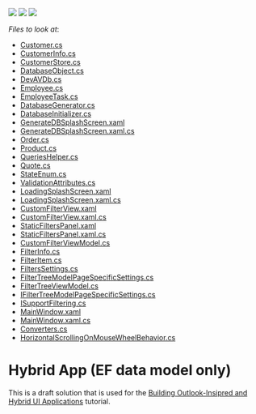 <!-- default badges list -->
![](https://img.shields.io/endpoint?url=https://codecentral.devexpress.com/api/v1/VersionRange/128658988/14.2.4%2B)
[![](https://img.shields.io/badge/Open_in_DevExpress_Support_Center-FF7200?style=flat-square&logo=DevExpress&logoColor=white)](https://supportcenter.devexpress.com/ticket/details/T201658)
[![](https://img.shields.io/badge/📖_How_to_use_DevExpress_Examples-e9f6fc?style=flat-square)](https://docs.devexpress.com/GeneralInformation/403183)
<!-- default badges end -->
<!-- default file list -->
*Files to look at*:

* [Customer.cs](./CS/DevExpress.HybridApp/Data/Customer.cs)
* [CustomerInfo.cs](./CS/DevExpress.HybridApp/Data/CustomerInfo.cs)
* [CustomerStore.cs](./CS/DevExpress.HybridApp/Data/CustomerStore.cs)
* [DatabaseObject.cs](./CS/DevExpress.HybridApp/Data/DatabaseObject.cs)
* [DevAVDb.cs](./CS/DevExpress.HybridApp/Data/DevAVDb.cs)
* [Employee.cs](./CS/DevExpress.HybridApp/Data/Employee.cs)
* [EmployeeTask.cs](./CS/DevExpress.HybridApp/Data/EmployeeTask.cs)
* [DatabaseGenerator.cs](./CS/DevExpress.HybridApp/Data/Generator/DatabaseGenerator.cs)
* [DatabaseInitializer.cs](./CS/DevExpress.HybridApp/Data/Generator/DatabaseInitializer.cs)
* [GenerateDBSplashScreen.xaml](./CS/DevExpress.HybridApp/Data/Generator/DXSplashScreen/GenerateDBSplashScreen.xaml)
* [GenerateDBSplashScreen.xaml.cs](./CS/DevExpress.HybridApp/Data/Generator/DXSplashScreen/GenerateDBSplashScreen.xaml.cs)
* [Order.cs](./CS/DevExpress.HybridApp/Data/Order.cs)
* [Product.cs](./CS/DevExpress.HybridApp/Data/Product.cs)
* [QueriesHelper.cs](./CS/DevExpress.HybridApp/Data/QueriesHelper.cs)
* [Quote.cs](./CS/DevExpress.HybridApp/Data/Quote.cs)
* [StateEnum.cs](./CS/DevExpress.HybridApp/Data/StateEnum.cs)
* [ValidationAttributes.cs](./CS/DevExpress.HybridApp/Data/ValidationAttributes.cs)
* [LoadingSplashScreen.xaml](./CS/DevExpress.HybridApp/DXSplashScreen/LoadingSplashScreen.xaml)
* [LoadingSplashScreen.xaml.cs](./CS/DevExpress.HybridApp/DXSplashScreen/LoadingSplashScreen.xaml.cs)
* [CustomFilterView.xaml](./CS/DevExpress.HybridApp/Filtering/View/CustomFilterView.xaml)
* [CustomFilterView.xaml.cs](./CS/DevExpress.HybridApp/Filtering/View/CustomFilterView.xaml.cs)
* [StaticFiltersPanel.xaml](./CS/DevExpress.HybridApp/Filtering/View/StaticFiltersPanel.xaml)
* [StaticFiltersPanel.xaml.cs](./CS/DevExpress.HybridApp/Filtering/View/StaticFiltersPanel.xaml.cs)
* [CustomFilterViewModel.cs](./CS/DevExpress.HybridApp/Filtering/ViewModel/CustomFilterViewModel.cs)
* [FilterInfo.cs](./CS/DevExpress.HybridApp/Filtering/ViewModel/FilterInfo.cs)
* [FilterItem.cs](./CS/DevExpress.HybridApp/Filtering/ViewModel/FilterItem.cs)
* [FiltersSettings.cs](./CS/DevExpress.HybridApp/Filtering/ViewModel/FiltersSettings.cs)
* [FilterTreeModelPageSpecificSettings.cs](./CS/DevExpress.HybridApp/Filtering/ViewModel/FilterTreeModelPageSpecificSettings.cs)
* [FilterTreeViewModel.cs](./CS/DevExpress.HybridApp/Filtering/ViewModel/FilterTreeViewModel.cs)
* [IFilterTreeModelPageSpecificSettings.cs](./CS/DevExpress.HybridApp/Filtering/ViewModel/IFilterTreeModelPageSpecificSettings.cs)
* [ISupportFiltering.cs](./CS/DevExpress.HybridApp/Filtering/ViewModel/ISupportFiltering.cs)
* [MainWindow.xaml](./CS/DevExpress.HybridApp/MainWindow.xaml)
* [MainWindow.xaml.cs](./CS/DevExpress.HybridApp/MainWindow.xaml.cs)
* [Converters.cs](./CS/DevExpress.HybridApp/Utils/Converters.cs)
* [HorizontalScrollingOnMouseWheelBehavior.cs](./CS/DevExpress.HybridApp/Utils/HorizontalScrollingOnMouseWheelBehavior.cs)
<!-- default file list end -->
# Hybrid App (EF data model only)


This is a draft solution that is used for the <a href="https://documentation.devexpress.com/#WPF/CustomDocument17922">Building Outlook-Insipred and Hybrid UI Applications</a> tutorial.

<br/>


